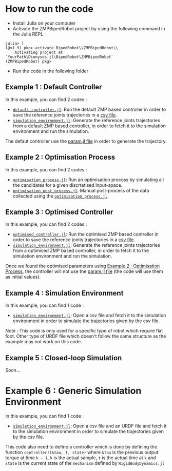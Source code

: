 # How to run the code 

* Install Julia on your computer
* Activate the ZMPBipedRobot project by using the following command in the Julia REPL 

```
julia> ] 
(@v1.9) pkg> activate BipedRobot\\ZMPBipedRobot\\
    Activating project at `YourPath\Dionysos.jl\BipedRobot\ZMPBipedRobot`
(ZMPBipedRobot) pkg> 
```
* Run the code in the following folder 

## Example 1 : Default Controller 
In this example, you can find 2 codes : 

*  [`default_controller.jl`](1.%20Default%20Controller/default_controller.jl): Run the default ZMP based controller in order to save the reference joints trajectories in a [csv file](../docs/1.%20Default%20Controller/walkingPattern_ref.csv).
*  [`simulation_environment.jl`](1.%20Default%20Controller/simulation_controller.jl): Generate the reference joints trajectories from a default ZMP based controller, in order to fetch it to the simulation environment and run the simulation. 

The defaut controller use the [param.jl file](/../deps/param.jl) in order to generate the trajectory. 

## Example 2 : Optimisation Process 
In this example, you can find 2 codes : 

*  [`optimisation_process.jl`](2.%20Optimisation%20process/optimisation_process.jl): Run an optimisation process by simulating all the candidates for a given discrtetised input-space. 
*  [`optimisation_post_process.jl`](2.%20Optimisation%20process/optimisation_post_process.jl): Manual post-process of the data collected using the [`optimisation_process.jl`](2.%20Optimisation%20process/optimisation_process.jl). 

## Example 3 : Optimised Controller 
In this example, you can find 2 codes : 

*  [`optimised_controller.jl`](3.%20Optimised%20Controller/optimised_controller.jl): Run the optimised ZMP based controller in order to save the reference joints trajectories in a [csv file](/../docs/3.%20Optimised%20Controller/walkingPattern_ref_slow.csv).
*  [`simulation_environment.jl`](3.%20Optimised%20Controller/simulation_controller.jl): Generate the reference joints trajectories from a optimised ZMP based controller, in order to fetch it to the simulation environment and run the simulation. 

Once we found the optimised parameters using [Example 2 : Optimisation Process](2.%20Optimisation%20process/), the controller will not use the [param.jl file](../deps/param.jl) (the code will use them as initial values). 

## Example 4 : Simulation Environment 
In this example, you can find 1 code : 

*  [`simulation_environment.jl`](4.%20Simulation%20Environment/simulation_environment.jl): Open a csv file and fetch it to the simulation environment in order to simulate the trajectories given by the csv file. 

Note : This code is only used for a specific type of robot which require flat foot. Other type of URDF file which doesn't follow the same structure as the example may not work on this code. 

## Example 5 : Closed-loop Simulation 
Soon... 

# Example 6 : Generic Simulation Environment 

In this example, you can find 1 code : 

*  [`simulation_environment.jl`](6.%20Generic%20Simulation%20Environment/simulation_environment.jl): Open a csv file and an URDF file and fetch it to the simulation environment in order to simulate the trajectories given by the csv file. 

This code also need to define a controller which is done by defining the function `controller!(&tau, t, state)` where `&tau` is the previous output torque at time `k - 1`, `k` is the actual sample, `t` is the actual time at `k` and `state` is the current state of the `mechanism` defined by `RigidBodyDynamics.jl`   
 